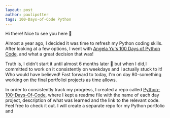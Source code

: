 ```yaml
---
layout: post
author: paulipotter
tags: 100-Days-of-Code Python
---
```


Hi there! Nice to see you here 🙂

Almost a year ago, I decided it was time to refresh my Python coding skills. After looking at a few options, I went with [Angela Yu's 100 Days of Python Code](https://www.udemy.com/course/100-days-of-code/), and what a great decision that was!

Truth is, I didn't start it until almost 6 months later 😬 but when I did,I committed to work on it consistently on weekdays and I actually stuck to it! Who would have believed! Fast forward to today, I'm on day 80-something working on the final portfolioi projects as time allows. 

In order to consistently track my progress, I created a repo called [Python-100-Days-Of-Code](https://github.com/paulipotter/Python-100-Days-of-Code), where I kept a readme file with the name of each day project, description of what was learned and the link to the relevant code. Feel free to check it out. I will create a separate repo for my Python portfolio and 